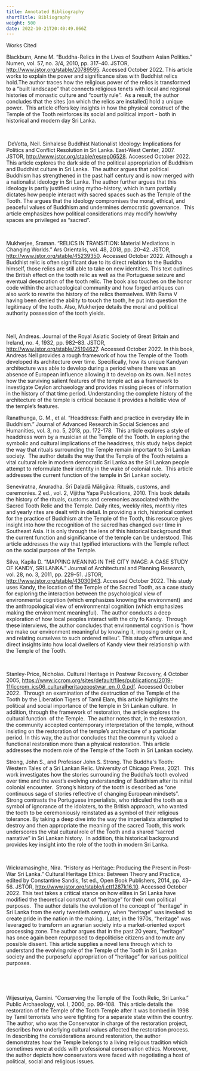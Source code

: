 ```yaml
---
title: Annotated Bibliography
shortTitle: Bibliography
weight: 500
date: 2022-10-21T20:40:49.066Z
---
```

Works Cited

Blackburn, Anne M. “Buddha-Relics in the Lives of Southern Asian Polities.” Numen, vol. 57, no. 3/4, 2010, pp. 317–40. JSTOR, <http://www.jstor.org/stable/20789595>. Accessed October 2022. This article works to explain the power and significance sites with Buddhist relics hold.The author traces how the religious power of the relics is transformed to a “built landscape” that connects religious tenets with local and regional histories of monastic culture and “courtly rule”.  As a result, the author concludes that the sites \[on which the relics are installed] hold a unique power.  This article offers key insights in how the physical construct of the Temple of the Tooth reinforces its social and political import - both in historical and modern day Sri Lanka.

 

 DeVotta, Neil. Sinhalese Buddhist Nationalist Ideology: Implications for Politics and Conflict Resolution in Sri Lanka. East-West Center, 2007. JSTOR, http://www.jstor.org/stable/resrep06528. Accessed October 2022.  This article explores the dark side of the political appropriation of Buddhism and Buddhist culture in Sri Lanka.  The author argues that political Buddhism has strengthened in the past half century and is now merged with a nationalist ideology in Sri Lanka. The author further argues that this ideology is partly justified using mytho-history, which in turn partially dictates how people interact with sacred spaces such as the Temple of the Tooth. The argues that the ideology compromises the moral, ethical, and peaceful values of Buddhism and undermines democratic governance.  This article emphasizes how political considerations may modify how/why spaces are privileged as “sacred”.

 

Mukherjee, Sraman. “RELICS IN TRANSITION: Material Mediations in Changing Worlds.” Ars Orientalis, vol. 48, 2018, pp. 20–42. JSTOR, <http://www.jstor.org/stable/45239350>. Accessed October 2022. Although a Buddhist relic is often significant due to its direct relation to the Buddha himself, those relics are still able to take on new identities. This text outlines the British effect on the tooth relic as well as the Portuguese seizure and eventual desecration of the tooth relic. The book also touches on the honor code within the archaeological community and how forged antiques can also work to rewrite the history of the relics themselves. With Rama V having been denied the ability to touch the tooth, he put into question the legitimacy of the tooth. Also, Mukherjee details the moral and political authority possession of the tooth yields. 

 

Nell, Andreas. Journal of the Royal Asiatic Society of Great Britain and Ireland, no. 4, 1932, pp. 982–83. JSTOR, <http://www.jstor.org/stable/25194627>. Accessed October 2022. In this book, Andreas Nell provides a rough framework of how the Temple of the Tooth developed its architecture over time. Specifically, how its unique Kandyan architecture was able to develop during a period where there was an absence of European influence allowing it to develop on its own. Nell notes how the surviving salient features of the temple act as a framework to investigate Ceylon archaeology and provides missing pieces of information in the history of that time period. Understanding the complete history of the architecture of the temple is critical because it provides a holistic view of the temple’s features. 



Ranathunga, G. M., et al. “Headdress: Faith and practice in everyday life in Buddhism.” Journal of Advanced Research in Social Sciences and Humanities, vol. 3, no. 5, 2018, pp. 172-178.  This article explores a style of headdress worn by a musician at the Temple of the Tooth. In exploring the symbolic and cultural implications of the headdress, this study helps depict the way that rituals surrounding the Temple remain important to Sri Lankan society.  The author details the way that the Temple of the Tooth retains a vital cultural role in modern democratic Sri Lanka as the Sri Lankan people attempt to reformulate their identity in the wake of colonial rule.  This article addresses the current function of the temple in Sri Lankan society.



Seneviratna, Anuradha. Śrī Daḷadā Māligāva: Rituals, customs, and ceremonies. 2 ed., vol. 2, Vijitha Yapa Publications, 2010. This book details the history of the rituals, customs and ceremonies associated with the Sacred Tooth Relic and the Temple. Daily rites, weekly rites, monthly rites and yearly rites are dealt with in detail. In providing a rich, historical context for the practice of Buddhism at the Temple of the Tooth, this resource gives insight into how the recognition of the sacred has changed over time in Southeast Asia. It is only through the lens of this historical background that the current function and significance of the temple can be understood. This article addresses the way that typified interactions with the Temple reflect on the social purpose of the Temple.



Silva, Kapila D. “MAPPING MEANING IN THE CITY IMAGE: A CASE STUDY OF KANDY, SRI LANKA.” Journal of Architectural and Planning Research, vol. 28, no. 3, 2011, pp. 229–51. JSTOR, http://www.jstor.org/stable/43030943. Accessed October 2022. This study uses Kandy, the location of the Temple of the Sacred Tooth, as a case study for exploring the interaction between the psychological view of environmental cognition (which emphasizes knowing the environment)  and the anthropological view of environmental cognition (which emphasizes making the environment meaningful).  The author conducts a deep exploration of how local peoples interact with the city fo Kandy.  Through these interviews, the author concludes that environmental cognition is “how we make our environment meaningful by knowing it, imposing order on it, and relating ourselves to such ordered milieu”. This study offers unique and direct insights into how local dwellers of Kandy view their relationship with the Temple of the Tooth.

 

Stanley-Price, Nicholas. Cultural Heritage in Postwar Recovery, 4 October 2005, https://www.iccrom.org/sites/default/files/publications/2019-11/iccrom_ics06_culturalheritagepostwar_en_0_0.pdf. Accessed October 2022.  Through an examination of the destruction of the Temple of the Tooth by the Liberation Tigers of Tamil Elam, this article highlights the political and social importance of the temple in Sri Lankan culture.  In addition, through the framework of restoration, the article explores the cultural function  of the Temple.  The author notes that, in the restoration, the community accepted contemporary interpretation of the temple, without insisting on the restoration of the temple’s architecture of a particular period. In this way, the author concludes that the community valued a functional restoration more than a physical restoration. This article addresses the modern role of the Temple of the Tooth in Sri Lankan society.



Strong, John S., and Professor John S. Strong. The Buddha's Tooth: Western Tales of a Sri Lankan Relic. University of Chicago Press, 2021.  This work investigates how the stories surrounding the Buddha’s tooth evolved over time and the west’s evolving understanding of Buddhism after its initial colonial encounter.  Strong’s history of the tooth is described as “one continuous saga of stories reflective of changing European mindsets”.  Strong contrasts the Portuguese imperialists, who ridiculed the tooth as a symbol of ignorance of the idolaters, to the British approach, who wanted the tooth to be ceremoniously reinstated as a symbol of their religious tolerance. By taking a deep dive into the way the imperialists attempted to destroy and then appropriate the meaning of the sacred Tooth, this work underscores the vital cultural role of the Tooth and a shared “sacred narrative” in Sri Lankan history.  In addition, this historical background provides key insight into the role of the tooth in modern Sri Lanka.

 

Wickramasinghe, Nira. “History as Heritage: Producing the Present in Post-War Sri Lanka.” Cultural Heritage Ethics: Between Theory and Practice, edited by Constantine Sandis, 1st ed., Open Book Publishers, 2014, pp. 43–56. JSTOR, <http://www.jstor.org/stable/j.ctt1287k16.10>. Accessed October 2022. This text takes a critical stance on how elites in Sri Lanka have modified the theoretical construct of “heritage” for their own political purposes.  The author details the evolution of the concept of “heritage” in Sri Lanka from the early twentieth century, when “heritage” was invoked  to create pride in the nation in the making.  Later, in the 1970s, “heritage” was leveraged to transform an agrarian society into a market-oriented export processing zone. The author argues that in the past 20 years, “heritage” has once again been repurposed to depoliticise citizens and to mute any possible dissent. This article supplies a novel lens through which to understand the evolving role of the Temple of the Tooth in Sri Lankan society and the purposeful appropriation of “heritage” for various political purposes.

 

 

Wijesuriya, Gamini. “Conserving the Temple of the Tooth Relic, Sri Lanka.” Public Archaeology, vol. I, 2000, pp. 99-108.  This article details the restoration of the Temple of the Tooth Temple after it was bombed in 1998 by Tamil terrorists who were fighting for a separate state within the country. The author, who was the Conservator in charge of the restoration project, describes how underlying cultural values affected the restoration process. In describing the considerations around restoration, the author demonstrates how the Temple belongs to a living religious tradition which sometimes were at odds with professional conservation ethics. Moreover, the author depicts how conservators were faced with negotiating a host of political, social and religious issues.